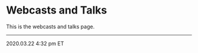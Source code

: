# Webcasts and Talks

This is the webcasts and talks page.

<hr class="tight">
<p class="timestamp">2020.03.22 4:32 pm ET</p>
